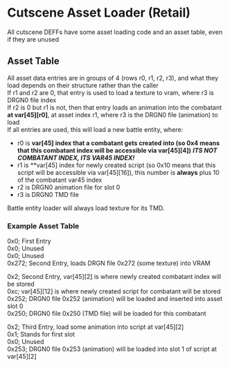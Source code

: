 # Cutscene Asset Loader (Retail)  
All cutscene DEFFs have some asset loading code and an asset table, even if they are unused  
  
## Asset Table  
All asset data entries are in groups of 4 (rows r0, r1, r2, r3), and what they load depends on their structure rather than the caller  
If r1 and r2 are 0, that entry is used to load a texture to vram, where r3 is DRGN0 file index  
If r2 is 0 but r1 is not, then that entry loads an animation into the combatant **at var[45][r0]**, at asset index r1, where r3 is the DRGN0 file (animation) to load  
If all entries are used, this will load a new battle entity, where:
- r0 is **var[45] index that a combatant gets created into (so 0x4 means that this combatant index will be accessible via var[45][4])** ***ITS NOT COMBATANT INDEX, ITS VAR45 INDEX!***   
- r1 is **var[45] index for newly created script (so 0x10 means that this script will be accessible via var[45][16]), this number is **always** plus 10 of the combatant var45 index  
- r2 is DRGN0 animation file for slot 0
- r3 is DRGN0 TMD file  

Battle entity loader will always load texture for its TMD.  


### Example Asset Table
0x0;     First Entry  
0x0;     Unused  
0x0;     Unused    
0x272;   Second Entry, loads DRGN file 0x272 (some texture) into VRAM  
  
0x2;     Second Entry, var[45][2] is where newly created combatant index will be stored  
0xc;     var[45][12] is where newly created script for combatant will be stored  
0x252;   DRGN0 file 0x252 (animation) will be loaded and inserted into asset slot 0  
0x250;   DRGN0 file 0x250 (TMD file) will be loaded for this combatant  
  
0x2;     Third Entry, load some animation into script at var[45][2]   
0x1;     Stands for first slot  
0x0;     Unused  
0x253;   DRGN0 file 0x253 (animation) will be loaded into slot 1 of script at var[45][2]  